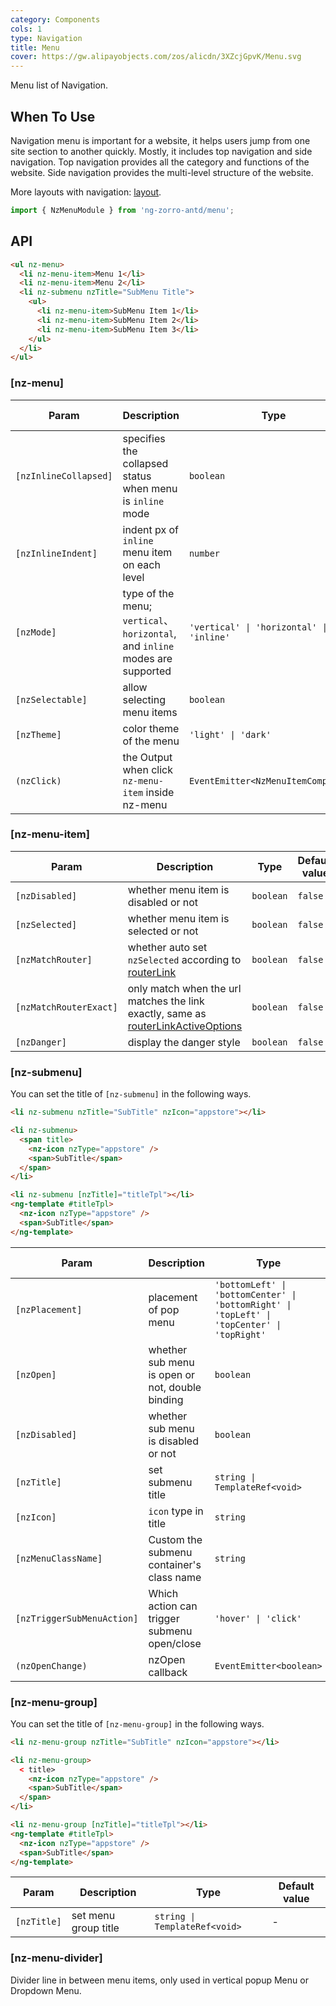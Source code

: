 ```yaml
---
category: Components
cols: 1
type: Navigation
title: Menu
cover: https://gw.alipayobjects.com/zos/alicdn/3XZcjGpvK/Menu.svg
---
```


Menu list of Navigation.

## When To Use

Navigation menu is important for a website, it helps users jump from one site section to another quickly.
Mostly, it includes top navigation and side navigation. Top navigation provides all the category and functions of the website.
Side navigation provides the multi-level structure of the website.

More layouts with navigation: [layout](/components/layout/en).

```ts
import { NzMenuModule } from 'ng-zorro-antd/menu';
```

## API

```html
<ul nz-menu>
  <li nz-menu-item>Menu 1</li>
  <li nz-menu-item>Menu 2</li>
  <li nz-submenu nzTitle="SubMenu Title">
    <ul>
      <li nz-menu-item>SubMenu Item 1</li>
      <li nz-menu-item>SubMenu Item 2</li>
      <li nz-menu-item>SubMenu Item 3</li>
    </ul>
  </li>
</ul>
```

### [nz-menu]

| Param                 | Description                                                                  | Type                                     | Default value |
|-----------------------|------------------------------------------------------------------------------|------------------------------------------|---------------|
| `[nzInlineCollapsed]` | specifies the collapsed status when menu is `inline` mode                    | `boolean`                                | -             |
| `[nzInlineIndent]`    | indent px of `inline` menu item on each level                                | `number`                                 | `24`          |
| `[nzMode]`            | type of the menu; `vertical`、 `horizontal`, and `inline` modes are supported | `'vertical' \| 'horizontal' \| 'inline'` | `'vertical'`  |
| `[nzSelectable]`      | allow selecting menu items                                                   | `boolean`                                | `true`        |
| `[nzTheme]`           | color theme of the menu                                                      | `'light' \| 'dark'`                      | `'light'`     |
| `(nzClick)`           | the Output when click `nz-menu-item` inside nz-menu                          | `EventEmitter<NzMenuItemComponent>`      |               |

### [nz-menu-item]

| Param                  | Description                                                                                                                                                  | Type      | Default value |
|------------------------|--------------------------------------------------------------------------------------------------------------------------------------------------------------|-----------|---------------|
| `[nzDisabled]`         | whether menu item is disabled or not                                                                                                                         | `boolean` | `false`       |
| `[nzSelected]`         | whether menu item is selected or not                                                                                                                         | `boolean` | `false`       |
| `[nzMatchRouter]`      | whether auto set `nzSelected` according to [routerLink](https://www.angular.io/api/router/RouterLink)                                                        | `boolean` | `false`       |
| `[nzMatchRouterExact]` | only match when the url matches the link exactly, same as [routerLinkActiveOptions](https://angular.dev/api/router/RouterLinkActive#routerLinkActiveOptions) | `boolean` | `false`       |
| `[nzDanger]`           | display the danger style                                                                                                                                     | `boolean` | `false`       |

### [nz-submenu]

You can set the title of `[nz-submenu]` in the following ways.

```html
<li nz-submenu nzTitle="SubTitle" nzIcon="appstore"></li>

<li nz-submenu>
  <span title>
    <nz-icon nzType="appstore" />
    <span>SubTitle</span>
  </span>
</li>

<li nz-submenu [nzTitle]="titleTpl"></li>
<ng-template #titleTpl>
  <nz-icon nzType="appstore" />
  <span>SubTitle</span>
</ng-template>
```

| Param                      | Description                                     | Type                                                                                        | Default value  |
|----------------------------|-------------------------------------------------|---------------------------------------------------------------------------------------------|----------------|
| `[nzPlacement]`            | placement of pop menu                           | `'bottomLeft' \| 'bottomCenter' \| 'bottomRight' \| 'topLeft' \| 'topCenter' \| 'topRight'` | `'bottomLeft'` |
| `[nzOpen]`                 | whether sub menu is open or not, double binding | `boolean`                                                                                   | `false`        |
| `[nzDisabled]`             | whether sub menu is disabled or not             | `boolean`                                                                                   | `false`        |
| `[nzTitle]`                | set submenu title                               | `string \| TemplateRef<void>`                                                               | -              |
| `[nzIcon]`                 | `icon` type in title                            | `string`                                                                                    | -              |
| `[nzMenuClassName]`        | Custom the submenu container's class name       | `string`                                                                                    | -              |
| `[nzTriggerSubMenuAction]` | Which action can trigger submenu open/close     | `'hover' \| 'click'`                                                                        | `'hover'`      |
| `(nzOpenChange)`           | nzOpen callback                                 | `EventEmitter<boolean>`                                                                     | -              |

### [nz-menu-group]

You can set the title of `[nz-menu-group]` in the following ways.

```html
<li nz-menu-group nzTitle="SubTitle" nzIcon="appstore"></li>

<li nz-menu-group>
  < title>
    <nz-icon nzType="appstore" />
    <span>SubTitle</span>
  </span>
</li>

<li nz-menu-group [nzTitle]="titleTpl"></li>
<ng-template #titleTpl>
  <nz-icon nzType="appstore" />
  <span>SubTitle</span>
</ng-template>
```

| Param       | Description          | Type                          | Default value |
|-------------|----------------------|-------------------------------|---------------|
| `[nzTitle]` | set menu group title | `string \| TemplateRef<void>` | -             |

### [nz-menu-divider]

Divider line in between menu items, only used in vertical popup Menu or Dropdown Menu.
